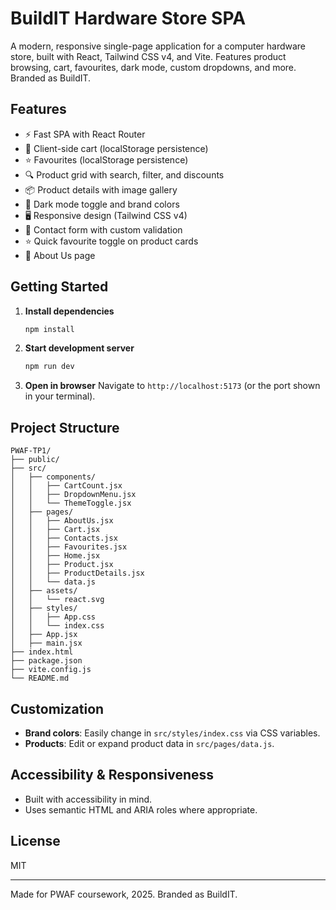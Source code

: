 

# BuildIT Hardware Store SPA


A modern, responsive single-page application for a computer hardware store, built with React, Tailwind CSS v4, and Vite. Features product browsing, cart, favourites, dark mode, custom dropdowns, and more. Branded as BuildIT.


## Features
- ⚡ Fast SPA with React Router
- 🛒 Client-side cart (localStorage persistence)
- ⭐ Favourites (localStorage persistence)
- 🔍 Product grid with search, filter, and discounts
- 📦 Product details with image gallery
- 🎨 Dark mode toggle and brand colors
- 🖥️ Responsive design (Tailwind CSS v4)
- 📝 Contact form with custom validation
- ⭐ Quick favourite toggle on product cards
- 📄 About Us page

## Getting Started

1. **Install dependencies**
	```bash
	npm install
	```
2. **Start development server**
	```bash
	npm run dev
	```
3. **Open in browser**
	Navigate to `http://localhost:5173` (or the port shown in your terminal).


## Project Structure
```
PWAF-TP1/
├── public/
├── src/
│   ├── components/
│   │   ├── CartCount.jsx
│   │   ├── DropdownMenu.jsx
│   │   └── ThemeToggle.jsx
│   ├── pages/
│   │   ├── AboutUs.jsx
│   │   ├── Cart.jsx
│   │   ├── Contacts.jsx
│   │   ├── Favourites.jsx
│   │   ├── Home.jsx
│   │   ├── Product.jsx
│   │   ├── ProductDetails.jsx
│   │   └── data.js
│   ├── assets/
│   │   └── react.svg
│   ├── styles/
│   │   ├── App.css
│   │   └── index.css
│   ├── App.jsx
│   ├── main.jsx
├── index.html
├── package.json
├── vite.config.js
└── README.md
```


## Customization
- **Brand colors**: Easily change in `src/styles/index.css` via CSS variables.
- **Products**: Edit or expand product data in `src/pages/data.js`.


## Accessibility & Responsiveness
- Built with accessibility in mind.
- Uses semantic HTML and ARIA roles where appropriate.

## License
MIT

---

Made for PWAF coursework, 2025. Branded as BuildIT.
